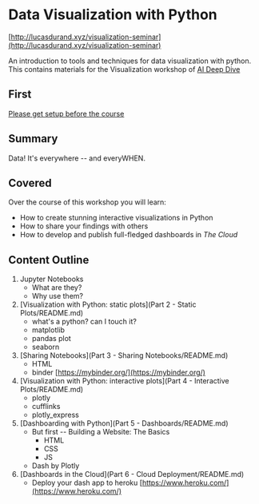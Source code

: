 # Data Visualization with Python

[http://lucasdurand.xyz/visualization-seminar](http://lucasdurand.xyz/visualization-seminar)

An introduction to tools and techniques for data visualization with 
python. This contains materials for the Visualization workshop of 
[AI Deep Dive](https://aideepdive.com/)

## First

[Please get setup before the course](README-setup.md)

## Summary

Data! It's everywhere -- and everyWHEN. 

## Covered

Over the course of this workshop you will learn:

* How to create stunning interactive visualizations in Python
* How to share your findings with others
* How to develop and publish full-fledged dashboards in *The Cloud*

## Content Outline

1. Jupyter Notebooks
	* What are they?
	* Why use them?
2. [Visualization with Python: static plots](Part 2 - Static Plots/README.md)
	* what's a python? can I touch it?
	* matplotlib
	* pandas plot
	* seaborn
2. [Sharing Notebooks](Part 3 - Sharing Notebooks/README.md)
	* HTML 
	* binder [https://mybinder.org/](https://mybinder.org/)
4. [Visualization with Python: interactive plots](Part 4 - Interactive Plots/README.md)
	* plotly
	* cufflinks
	* plotly_express
5. [Dashboarding with Python](Part 5 - Dashboards/README.md)
	* But first -- Building a Website: The Basics
		* HTML
		* CSS
		* JS
	* Dash by Plotly
6. [Dashboards in the Cloud](Part 6 - Cloud Deployment/README.md)
	* Deploy your dash app to heroku [https://www.heroku.com/](https://www.heroku.com/)
